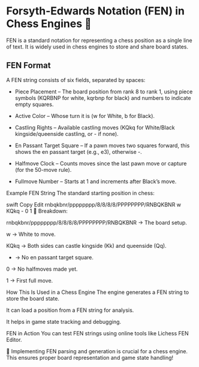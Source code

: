 # Forsyth-Edwards Notation (FEN) in Chess Engines 🏁

FEN is a standard notation for representing a chess position as a single line of text. It is widely used in chess engines to store and share board states.

## FEN Format

A FEN string consists of six fields, separated by spaces:

- Piece Placement – The board position from rank 8 to rank 1, using piece symbols (KQRBNP for white, kqrbnp for black) and numbers to indicate empty squares.

- Active Color – Whose turn it is (w for White, b for Black).

- Castling Rights – Available castling moves (KQkq for White/Black kingside/queenside castling, or - if none).

- En Passant Target Square – If a pawn moves two squares forward, this shows the en passant target (e.g., e3), otherwise -.

- Halfmove Clock – Counts moves since the last pawn move or capture (for the 50-move rule).

- Fullmove Number – Starts at 1 and increments after Black’s move.

Example FEN String
The standard starting position in chess:

swift
Copy
Edit
rnbqkbnr/pppppppp/8/8/8/8/PPPPPPPP/RNBQKBNR w KQkq - 0 1
🔹 Breakdown:

rnbqkbnr/pppppppp/8/8/8/8/PPPPPPPP/RNBQKBNR → The board setup.

w → White to move.

KQkq → Both sides can castle kingside (Kk) and queenside (Qq).

- → No en passant target square.

0 → No halfmoves made yet.

1 → First full move.

How This Is Used in a Chess Engine
The engine generates a FEN string to store the board state.

It can load a position from a FEN string for analysis.

It helps in game state tracking and debugging.

FEN in Action
You can test FEN strings using online tools like Lichess FEN Editor.

📌 Implementing FEN parsing and generation is crucial for a chess engine. This ensures proper board representation and game state handling!

